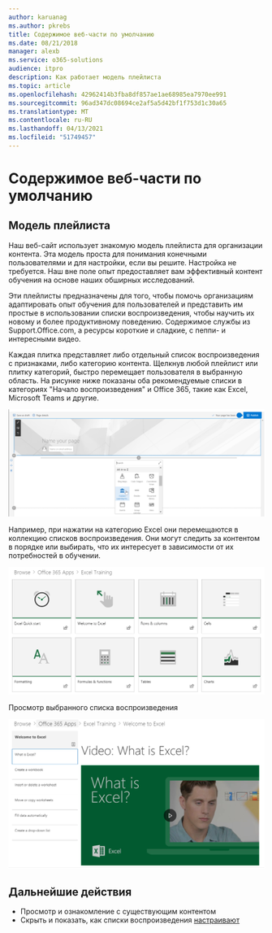 ```yaml
---
author: karuanag
ms.author: pkrebs
title: Содержимое веб-части по умолчанию
ms.date: 08/21/2018
manager: alexb
ms.service: o365-solutions
audience: itpro
description: Как работает модель плейлиста
ms.topic: article
ms.openlocfilehash: 42962414b3fba8df857ae1ae68985ea7970ee991
ms.sourcegitcommit: 96ad347dc08694ce2af5a5d42bf1f753d1c30a65
ms.translationtype: MT
ms.contentlocale: ru-RU
ms.lasthandoff: 04/13/2021
ms.locfileid: "51749457"
---
```

# <a name="webpart-default-content"></a>Содержимое веб-части по умолчанию

## <a name="the-playlist-model"></a>Модель плейлиста

Наш веб-сайт использует знакомую модель плейлиста для организации контента.  Эта модель проста для понимания конечными пользователями и для настройки, если вы решите.  Настройка не требуется.  Наш вне поле опыт предоставляет вам эффективный контент обучения на основе наших обширных исследований.

Эти плейлисты предназначены для того, чтобы помочь организациям адаптировать опыт обучения для пользователей и представить им простые в использовании списки воспроизведения, чтобы научить их новому и более продуктивному поведению. Содержимое службы из Support.Office.com, а ресурсы короткие и сладкие, с пеппи- и интересными видео. 

Каждая плитка представляет либо отдельный список воспроизведения с признаками, либо категорию контента. Щелкнув любой плейлист или плитку категорий, быстро перемещает пользователя в выбранную область. На рисунке ниже показаны оба рекомендуемые списки в категориях "Начало воспроизведения" и Office 365, такие как Excel, Microsoft Teams и другие. 

![Представление по умолчанию Webpart](media/clo365addwebpart.png)

Например, при нажатии на категорию Excel они перемещаются в коллекцию списков воспроизведения.  Они могут следить за контентом в порядке или выбирать, что их интересует в зависимости от их потребностей в обучении. 

![Список воспроизведения веб-части](media/clo365exceltraining.png)

Просмотр выбранного списка воспроизведения

![Список воспроизведения Excel](media/clo365excelplaylist.png)

## <a name="next-steps"></a>Дальнейшие действия

- Просмотр и ознакомление с существующим контентом
- Скрыть и показать, как списки воспроизведения [настраивают](custom_hideshowplaylists.md)

